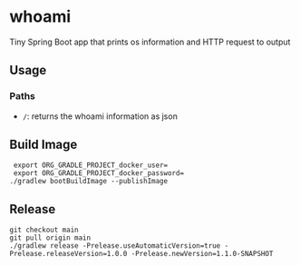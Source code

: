 # whoami

Tiny Spring Boot app that prints os information and HTTP request to output

## Usage

### Paths

- `/`: returns the whoami information as json

## Build Image

```
 export ORG_GRADLE_PROJECT_docker_user=
 export ORG_GRADLE_PROJECT_docker_password=
./gradlew bootBuildImage --publishImage
```

## Release

```
git checkout main
git pull origin main
./gradlew release -Prelease.useAutomaticVersion=true -Prelease.releaseVersion=1.0.0 -Prelease.newVersion=1.1.0-SNAPSHOT
```

